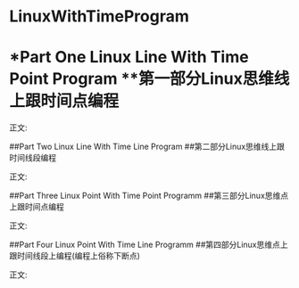 # LinuxWithTimeProgram

*Part One Linux Line With Time Point Program
**第一部分Linux思维线上跟时间点编程
==========
 
   正文:
   




##Part Two Linux Line With Time Line Program
##第二部分Linux思维线上跟时间线段编程

   正文:





##Part Three Linux Point With Time Point Programm
##第三部分Linux思维点上跟时间点编程

   正文:





##Part Four Linux Point With Time Line Programm
##第四部分Linux思维点上跟时间线段上编程(编程上俗称下断点)

   正文:
   


